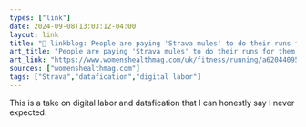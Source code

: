 ```yaml
---
types: ["link"]
date: 2024-09-08T13:03:12-04:00
layout: link
title: "🔗 linkblog: People are paying 'Strava mules' to do their runs for them, but why?"
art_title: "People are paying 'Strava mules' to do their runs for them, but why?"
art_link: "https://www.womenshealthmag.com/uk/fitness/running/a62044095/strava-jockey/"
sources: ["womenshealthmag.com"]
tags: ["Strava","datafication","digital labor"]
---
```

This is a take on digital labor and datafication that I can honestly say I never expected.
